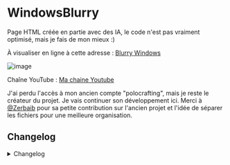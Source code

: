 # WindowsBlurry

Page HTML créée en partie avec des IA, le code n'est pas vraiment optimisé, mais je fais de mon mieux :)

À visualiser en ligne à cette adresse : [Blurry Windows](https://sites.google.com/view/polocrafting/blurry-windows)

![image](https://github.com/Polocrafting367/WindowsBlurry-1/assets/152706679/fd4ab2bc-be05-4fe2-9887-902015191375)


Chaîne YouTube : [Ma chaine Youtube](https://www.youtube.com/channel/UCTL3fXI8aZnYweRvys6m2bA)

J'ai perdu l'accès à mon ancien compte "polocrafting", mais je reste le créateur du projet. Je vais continuer son développement ici. Merci à [@Zerbaib](https://github.com/Zerbaib) pour sa petite contribution sur l'ancien projet et l'idée de séparer les fichiers pour une meilleure organisation.

## Changelog

<details>
  <summary>Changelog</summary>

  ```plaintext





